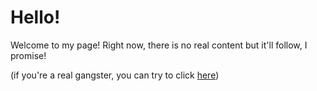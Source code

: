 # Hello!

Welcome to my page! Right now, there is no real content but it'll follow, I promise!

(if you're a real gangster, you can try to click [here](?p=linking))
